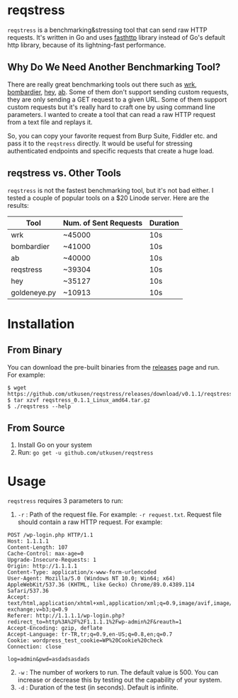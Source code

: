 # reqstress
`reqstress` is a benchmarking&stressing tool that can send raw HTTP requests. It's written in Go and uses 
[fasthttp](https://github.com/valyala/fasthttp) library instead of Go's default http library, because of its 
lightning-fast performance.

## Why Do We Need Another Benchmarking Tool?
There are really great benchmarking tools out there such as [wrk](https://github.com/wg/wrk), 
[bombardier](https://github.com/codesenberg/bombardier), [hey](https://github.com/rakyll/hey), 
[ab](https://httpd.apache.org/docs/2.4/tr/programs/ab.html). Some of them don't support sending custom requests, they 
are only sending a GET request to a given URL. Some of them support custom requests but it's really hard to craft one 
by using command line parameters. I wanted to create a tool that can read a raw HTTP request from a text file and 
replays it. 

So, you can copy your favorite request from Burp Suite, Fiddler etc. and pass it to the `reqstress` directly. It would 
be useful for stressing authenticated endpoints and specific requests that create a huge load.

## reqstress vs. Other Tools
`reqstress` is not the fastest benchmarking tool, but it's not bad either. I tested a couple of popular tools on a $20 
Linode server. Here are the results:

| Tool         | Num. of Sent Requests | Duration |
| ------------ | --------------------- | -------- |
| wrk          | ~45000                | 10s      |
| bombardier   | ~41000                | 10s      |
| ab           | ~40000                | 10s      |
| reqstress    | ~39304                | 10s      |
| hey          | ~35127                | 10s      |
| goldeneye.py | ~10913                | 10s      |

# Installation
## From Binary

You can download the pre-built binaries from the [releases](https://github.com/utkusen/reqstress/releases) page and 
run. For example:

```
$ wget https://github.com/utkusen/reqstress/releases/download/v0.1.1/reqstress_0.1.1_Linux_amd64.tar.gz
$ tar xzvf reqstress_0.1.1_Linux_amd64.tar.gz
$ ./reqstress --help
```

## From Source
1. Install Go on your system
2. Run: `go get -u github.com/utkusen/reqstress`

# Usage
`reqstress` requires 3 parameters to run: 

1. `-r` : Path of the request file. For example: `-r request.txt`. Request file should contain a raw HTTP request. For 
example:

```http
POST /wp-login.php HTTP/1.1
Host: 1.1.1.1
Content-Length: 107
Cache-Control: max-age=0
Upgrade-Insecure-Requests: 1
Origin: http://1.1.1.1
Content-Type: application/x-www-form-urlencoded
User-Agent: Mozilla/5.0 (Windows NT 10.0; Win64; x64) AppleWebKit/537.36 (KHTML, like Gecko) Chrome/89.0.4389.114 Safari/537.36
Accept: text/html,application/xhtml+xml,application/xml;q=0.9,image/avif,image/webp,image/apng,*/*;q=0.8,application/signed-exchange;v=b3;q=0.9
Referer: http://1.1.1.1/wp-login.php?redirect_to=http%3A%2F%2F1.1.1.1%2Fwp-admin%2F&reauth=1
Accept-Encoding: gzip, deflate
Accept-Language: tr-TR,tr;q=0.9,en-US;q=0.8,en;q=0.7
Cookie: wordpress_test_cookie=WP%20Cookie%20check
Connection: close

log=admin&pwd=asdadsasdads
```

2. `-w` : The number of workers to run. The default value is 500. You can increase or decrease this by testing out the 
capability of your system.
3. `-d` : Duration of the test (in seconds). Default is infinite.
